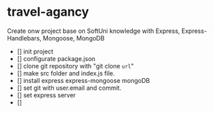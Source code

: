 # travel-agancy

Create onw project base on SoftUni knowledge with Express, Express-Handlebars, Mongoose, MongoDB

- [] init project
- [] configurate package.json
- [] clone git repository with "git clone `url`"
- [] make src folder and index.js file.
- [] install express express-mongoose mongoDB
- [] set git with user.email and commit.
- [] set express server
- []
